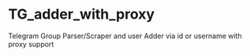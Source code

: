 # TG_adder_with_proxy
Telegram Group Parser/Scraper and  user Adder via id or username with proxy support
